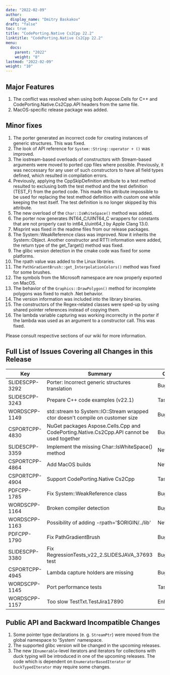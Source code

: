 ```yaml
---
date: "2022-02-09"
author:
  display_name: "Dmitry Baskakov"
draft: "false"
toc: true
title: "CodePorting.Native Cs2Cpp 22.2"
linktitle: "CodePorting.Native Cs2Cpp 22.2"
menu:
  docs:
    parent: "2022"
    weight: "8"
lastmod: "2022-02-09"
weight: "10"
---
```


## Major Features ##

1. The conflict was resolved when using both Aspose.Cells for C++ and CodePorting.Native.Cs2Cpp.API headers from the same file.
1. MacOS-specific release package was added.

## Minor fixes ##

1. The porter generated an incorrect code for creating instances of generic structures. This was fixed.
1. The look of API reference for `System::String::operator + ()` was improved.
1. The iostream-based overloads of constructors with Stream-based arguments were moved to ported cpp files where possible. Previously, it was neccessary for any user of such constructors to have all field types defined, which resulted in compilation errors.
1. Previously, applying the CppSkipDefinition attribute to a test method resulted to exclusing both the test method and the test definition (TEST_F) from the ported code. This made this attribute impossible to be used for replacing the test method definition with custom one while keeping the test itself. The test definition is no longer skipped by this attribute.
1. The new overload of the `Char::IsWhiteSpace()` method was added.
1. The porter now generates INT64_C/UINT64_C wrappers for constants that are not properly cast to int64_t/uint64_t by Apple Clang 13.0.
1. Misprint was fixed in the readme files from our release packages.
1. The System::WeakReference class was improved. Now it inherits the System::Object. Another constructor and RTTI information were added, the return type of the get_Target() method was fixed.
1. The glibc version detection in the cmake code was fixed for some platforms.
1. The rpath value was added to the Linux libraries.
1. The `PathGradientBrush::get_InterpolationColors()` method was fixed for some brushes.
1. The symbols from the Microsoft namespace are now properly exported on MacOS.
1. The behavior of the `Graphics::DrawPolygon()` method for incomplete polygons was fixed to match .Net behavior.
1. The version information was included into the library binaries.
1. The constructors of the Regex-related classes were sped-up by using shared pointer references instead of copying them.
1. The lambda variable capturing was working incorreclty in the porter if the lambda was used as an argument to a constructor call. This was fixed.

Please consult respective sections of our wiki for more information.

## Full List of Issues Covering all Changes in this Release ##

| Key | Summary | Category |
| --- | --- | --- |
| SLIDESCPP-3292 | Porter: Incorrect generic structures translation | Bug |
| SLIDESCPP-3243 | Prepare C++ code examples (v22.1) | Task |
| WORDSCPP-1149 | std::stream to System::IO::Stream wrapped ctor doesn't compile on customer size | Bug |
| CSPORTCPP-4830 | NuGet packages Aspose.Cells.Cpp and CodePorting.Native.Cs2Cpp.API cannot be used together | Bug |
| SLIDESCPP-3359 | Implement the missing Char::IsWhiteSpace() method | New feature |
| CSPORTCPP-4864 | Add MacOS builds | New feature |
| CSPORTCPP-4904 | Support CodePorting.Native Cs2Cpp | Task |
| PDFCPP-1785 | Fix System::WeakReference class | Bug |
| WORDSCPP-1164 | Broken compiler detection | Bug |
| WORDSCPP-1163 | Possibility of adding -rpath='$ORIGIN/../lib' | New feature |
| PDFCPP-1790 | Fix PathGradientBrush | Bug |
| SLIDESCPP-3380 | Fix RegressionTests_v22_2.SLIDESJAVA_37693 test | Bug |
| CSPORTCPP-4945 | Lambda capture holders are missing | Bug |
| WORDSCPP-1145 | Port performance tests | Task |
| WORDSCPP-1157 | Too slow TestTxt.TestJira17890 | Enhancement |

## Public API and Backward Incompatible Changes ##

1. Some pointer type declarations (e. g. `StreamPtr`) were moved from the global namespace to 'System' namespace.
1. The supported glibc version will be changed in the upcoming releases.
1. The new `IEnumerable`-level iterators and iterators for collections with duck typing will be introduced in one of the upcoming releases. The code which is dependent on `EnumeratorBasedIterator` or `DuckTypedIterator` may require some changes.
